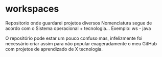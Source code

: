 # workspaces
Repositorio onde guardarei projetos diversos
Nomenclatura segue de acordo com o Sistema operacional + tecnologia...
Exemplo: ws - java

O repositório pode estar um pouco confuso mas, infelizmente foi necessário criar assim para não popular exageradamente o meu GitHub com projetos de aprendizado de X tecnologia.

